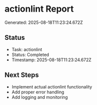 # actionlint Report

Generated: 2025-08-18T11:23:24.672Z

## Status
- Task: actionlint
- Status: Completed
- Timestamp: 2025-08-18T11:23:24.672Z

## Next Steps
- Implement actual actionlint functionality
- Add proper error handling
- Add logging and monitoring
